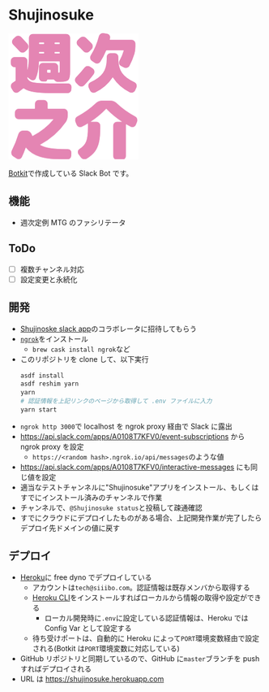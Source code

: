 # Shujinosuke

![](shujinosuke.png)

[Botkit](https://botkit.ai/docs/v4)で作成している Slack Bot です。

## 機能

- 週次定例 MTG のファシリテータ

## ToDo

- [ ] 複数チャンネル対応
- [ ] 設定変更と永続化

## 開発

- [Shujinoske slack app](https://api.slack.com/apps/A0108T7KFV0/general)のコラボレータに招待してもらう
- [`ngrok`](https://ngrok.com/)をインストール
  - `brew cask install ngrok`など
- このリポジトリを clone して、以下実行
  ```sh
  asdf install
  asdf reshim yarn
  yarn
  # 認証情報を上記リンクのページから取得して .env ファイルに入力
  yarn start
  ```
- `ngrok http 3000`で localhost を ngrok proxy 経由で Slack に露出
- https://api.slack.com/apps/A0108T7KFV0/event-subscriptions から ngrok proxy を設定
  - `https://<random hash>.ngrok.io/api/messages`のような値
- https://api.slack.com/apps/A0108T7KFV0/interactive-messages にも同じ値を設定
- 適当なテストチャンネルに"Shujinosuke"アプリをインストール、もしくはすでにインストール済みのチャンネルで作業
- チャンネルで、`@Shujinosuke status`と投稿して疎通確認
- すでにクラウドにデプロイしたものがある場合、上記開発作業が完了したらデプロイ先ドメインの値に戻す

## デプロイ

- [Heroku](https://dashboard.heroku.com/apps/shujinosuke)に free dyno でデプロイしている
  - アカウントは`tech@siiibo.com`。認証情報は既存メンバから取得する
  - [Heroku CLI]()をインストールすればローカルから情報の取得や設定ができる
    - ローカル開発時に`.env`に設定している認証情報は、Heroku では Config Var として設定する
  - 待ち受けポートは、自動的に Heroku によって`PORT`環境変数経由で設定される(Botkit は`PORT`環境変数に対応している)
- GitHub リポジトリと同期しているので、GitHub に`master`ブランチを push すればデプロイされる
- URL は https://shujinosuke.herokuapp.com
